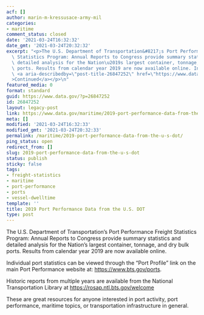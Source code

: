 ```yaml
---
acf: []
author: marin-m-kressusace-army-mil
categories:
- maritime
comment_status: closed
date: '2021-03-24T16:32:32'
date_gmt: '2021-03-24T20:32:32'
excerpt: "<p>The U.S. Department of Transportation&#8217;s Port Performance Freight\
  \ Statistics Program: Annual Reports to Congress provide summary statistics and\
  \ detailed analysis for the Nation\u2019s largest container, tonnage, and dry bulk\
  \ ports. Results from calendar year 2019 are now available online. Individual &hellip;\
  \ <a aria-describedby=\"post-title-26847252\" href=\"https://www.data.gov/maritime/2019-port-performance-data-from-the-u-s-dot/\"\
  >Continued</a></p>\n"
featured_media: 0
format: standard
guid: https://www.data.gov/?p=26847252
id: 26847252
layout: legacy-post
link: https://www.data.gov/maritime/2019-port-performance-data-from-the-u-s-dot/
meta: []
modified: '2021-03-24T16:32:33'
modified_gmt: '2021-03-24T20:32:33'
permalink: /maritime/2019-port-performance-data-from-the-u-s-dot/
ping_status: open
redirect_from: []
slug: 2019-port-performance-data-from-the-u-s-dot
status: publish
sticky: false
tags:
- freight-statistics
- maritime
- port-performance
- ports
- vessel-dwelltime
template: ''
title: 2019 Port Performance Data from the U.S. DOT
type: post
---
```

The U.S. Department of Transportation’s Port Performance Freight Statistics Program: Annual Reports to Congress provide summary statistics and detailed analysis for the Nation’s largest container, tonnage, and dry bulk ports. Results from calendar year 2019 are now available online.  

Individual port statistics can be viewed through the “Port Profile” link on the main Port Performance website at: https://www.bts.gov/ports.  

Historic reports from multiple years are available from the National Transportation Library at https://rosap.ntl.bts.gov/welcome  

These are great resources for anyone interested in port activity, port performance, maritime topics, or transportation infrastructure in general.


